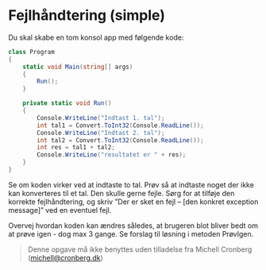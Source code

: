 ﻿# Fejlhåndtering (simple)

Du skal skabe en tom konsol app med følgende kode:

```csharp
class Program
{
    static void Main(string[] args)
    {
        Run();
    }

    private static void Run()
    {
        Console.WriteLine("Indtast 1. tal");
        int tal1 = Convert.ToInt32(Console.ReadLine());
        Console.WriteLine("Indtast 2. tal");
        int tal2 = Convert.ToInt32(Console.ReadLine());
        int res = tal1 + tal2;
        Console.WriteLine("resultatet er " + res);
    }
}
```

Se om koden virker ved at indtaste to tal. Prøv så at indtaste noget der 
ikke kan konverteres til et tal. Den skulle gerne fejle. Sørg for at tilføje den 
korrekte fejlhåndtering, og skriv ”Der er sket en 
fejl – [den konkret exception message]” ved en eventuel fejl.

Overvej hvordan koden kan ændres således, at brugeren blot bliver bedt om
at prøve igen - dog max 3 gange. Se forslag til løsning i metoden PrøvIgen.

<!-- footerstart -->
> Denne opgave må ikke benyttes uden tilladelse fra Michell Cronberg (michell@cronberg.dk)
<!-- footerslut -->